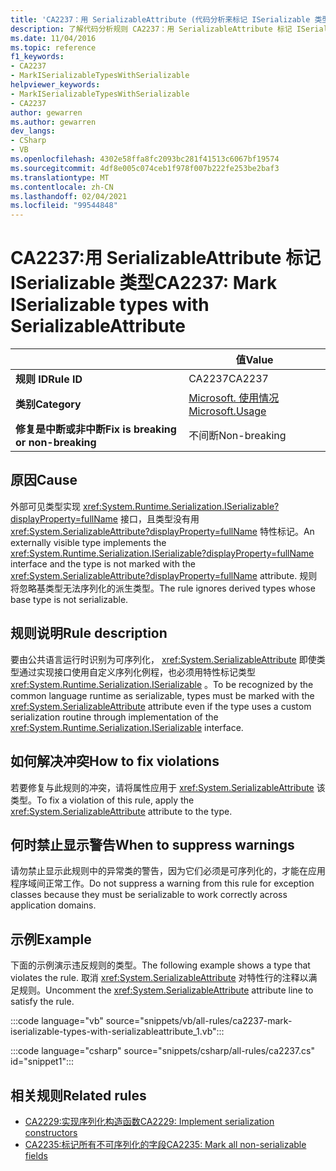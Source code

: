 ```yaml
---
title: 'CA2237：用 SerializableAttribute (代码分析来标记 ISerializable 类型) '
description: 了解代码分析规则 CA2237：用 SerializableAttribute 标记 ISerializable 类型
ms.date: 11/04/2016
ms.topic: reference
f1_keywords:
- CA2237
- MarkISerializableTypesWithSerializable
helpviewer_keywords:
- MarkISerializableTypesWithSerializable
- CA2237
author: gewarren
ms.author: gewarren
dev_langs:
- CSharp
- VB
ms.openlocfilehash: 4302e58ffa8fc2093bc281f41513c6067bf19574
ms.sourcegitcommit: 4df8e005c074ceb1f978f007b222fe253be2baf3
ms.translationtype: MT
ms.contentlocale: zh-CN
ms.lasthandoff: 02/04/2021
ms.locfileid: "99544848"
---
```

# <a name="ca2237-mark-iserializable-types-with-serializableattribute"></a><span data-ttu-id="520fa-103">CA2237:用 SerializableAttribute 标记 ISerializable 类型</span><span class="sxs-lookup"><span data-stu-id="520fa-103">CA2237: Mark ISerializable types with SerializableAttribute</span></span>

| | <span data-ttu-id="520fa-104">值</span><span class="sxs-lookup"><span data-stu-id="520fa-104">Value</span></span> |
|-|-|
| <span data-ttu-id="520fa-105">**规则 ID**</span><span class="sxs-lookup"><span data-stu-id="520fa-105">**Rule ID**</span></span> |<span data-ttu-id="520fa-106">CA2237</span><span class="sxs-lookup"><span data-stu-id="520fa-106">CA2237</span></span>|
| <span data-ttu-id="520fa-107">**类别**</span><span class="sxs-lookup"><span data-stu-id="520fa-107">**Category**</span></span> |[<span data-ttu-id="520fa-108">Microsoft. 使用情况</span><span class="sxs-lookup"><span data-stu-id="520fa-108">Microsoft.Usage</span></span>](usage-warnings.md)|
| <span data-ttu-id="520fa-109">**修复是中断或非中断**</span><span class="sxs-lookup"><span data-stu-id="520fa-109">**Fix is breaking or non-breaking**</span></span> |<span data-ttu-id="520fa-110">不间断</span><span class="sxs-lookup"><span data-stu-id="520fa-110">Non-breaking</span></span>|

## <a name="cause"></a><span data-ttu-id="520fa-111">原因</span><span class="sxs-lookup"><span data-stu-id="520fa-111">Cause</span></span>

<span data-ttu-id="520fa-112">外部可见类型实现 <xref:System.Runtime.Serialization.ISerializable?displayProperty=fullName> 接口，且类型没有用 <xref:System.SerializableAttribute?displayProperty=fullName> 特性标记。</span><span class="sxs-lookup"><span data-stu-id="520fa-112">An externally visible type implements the <xref:System.Runtime.Serialization.ISerializable?displayProperty=fullName> interface and the type is not marked with the <xref:System.SerializableAttribute?displayProperty=fullName> attribute.</span></span> <span data-ttu-id="520fa-113">规则将忽略基类型无法序列化的派生类型。</span><span class="sxs-lookup"><span data-stu-id="520fa-113">The rule ignores derived types whose base type is not serializable.</span></span>

## <a name="rule-description"></a><span data-ttu-id="520fa-114">规则说明</span><span class="sxs-lookup"><span data-stu-id="520fa-114">Rule description</span></span>

<span data-ttu-id="520fa-115">要由公共语言运行时识别为可序列化， <xref:System.SerializableAttribute> 即使类型通过实现接口使用自定义序列化例程，也必须用特性标记类型 <xref:System.Runtime.Serialization.ISerializable> 。</span><span class="sxs-lookup"><span data-stu-id="520fa-115">To be recognized by the common language runtime as serializable, types must be marked with the <xref:System.SerializableAttribute> attribute even if the type uses a custom serialization routine through implementation of the <xref:System.Runtime.Serialization.ISerializable> interface.</span></span>

## <a name="how-to-fix-violations"></a><span data-ttu-id="520fa-116">如何解决冲突</span><span class="sxs-lookup"><span data-stu-id="520fa-116">How to fix violations</span></span>

<span data-ttu-id="520fa-117">若要修复与此规则的冲突，请将属性应用于 <xref:System.SerializableAttribute> 该类型。</span><span class="sxs-lookup"><span data-stu-id="520fa-117">To fix a violation of this rule, apply the <xref:System.SerializableAttribute> attribute to the type.</span></span>

## <a name="when-to-suppress-warnings"></a><span data-ttu-id="520fa-118">何时禁止显示警告</span><span class="sxs-lookup"><span data-stu-id="520fa-118">When to suppress warnings</span></span>

<span data-ttu-id="520fa-119">请勿禁止显示此规则中的异常类的警告，因为它们必须是可序列化的，才能在应用程序域间正常工作。</span><span class="sxs-lookup"><span data-stu-id="520fa-119">Do not suppress a warning from this rule for exception classes because they must be serializable to work correctly across application domains.</span></span>

## <a name="example"></a><span data-ttu-id="520fa-120">示例</span><span class="sxs-lookup"><span data-stu-id="520fa-120">Example</span></span>

<span data-ttu-id="520fa-121">下面的示例演示违反规则的类型。</span><span class="sxs-lookup"><span data-stu-id="520fa-121">The following example shows a type that violates the rule.</span></span> <span data-ttu-id="520fa-122">取消 <xref:System.SerializableAttribute> 对特性行的注释以满足规则。</span><span class="sxs-lookup"><span data-stu-id="520fa-122">Uncomment the <xref:System.SerializableAttribute> attribute line to satisfy the rule.</span></span>

:::code language="vb" source="snippets/vb/all-rules/ca2237-mark-iserializable-types-with-serializableattribute_1.vb":::

:::code language="csharp" source="snippets/csharp/all-rules/ca2237.cs" id="snippet1":::

## <a name="related-rules"></a><span data-ttu-id="520fa-123">相关规则</span><span class="sxs-lookup"><span data-stu-id="520fa-123">Related rules</span></span>

- [<span data-ttu-id="520fa-124">CA2229:实现序列化构造函数</span><span class="sxs-lookup"><span data-stu-id="520fa-124">CA2229: Implement serialization constructors</span></span>](ca2229.md)
- [<span data-ttu-id="520fa-125">CA2235:标记所有不可序列化的字段</span><span class="sxs-lookup"><span data-stu-id="520fa-125">CA2235: Mark all non-serializable fields</span></span>](ca2235.md)
